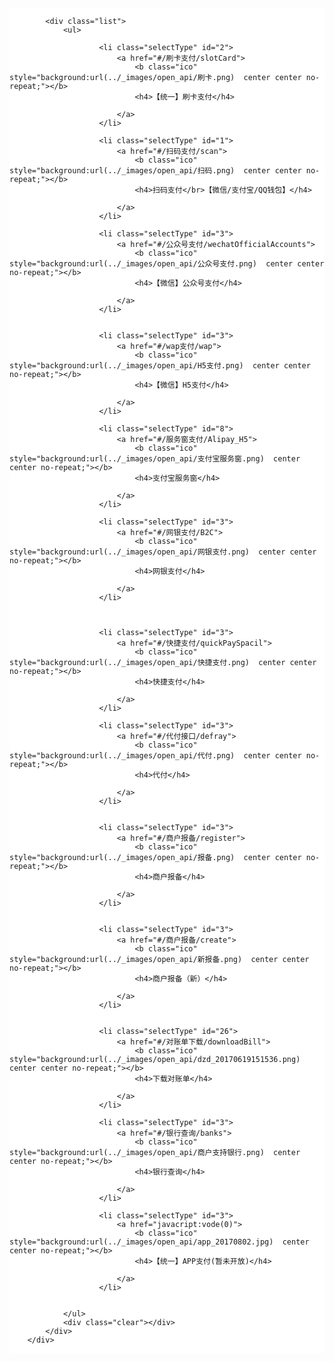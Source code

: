 <style>

li{list-style: none;}
/* sprite */
.banner .btn-wrap span,.data-stati .item .img,.footer .download .platform a,.footer .download .platform a b,.icon-list b,.about-us .item b{ background:url(../images/sprite.png) no-repeat;}

/* header */
.header{ height:70px; line-height: 70px; background:#fff; border-bottom:1px solid #eee;}
.header .logo img{max-height: 60px; vertical-align: middle;}
.header .logo span{display: inline-block; height: 20px; line-height: 20px; padding-left: 10px; border-left: 1px solid #ddd; margin-left: 10px; font-size: 18px; color: #333945; vertical-align: middle; position: relative; top: 2px;}

/* 支付类型 */
.pay_type{ background:#fff; margin-top:40px; overflow:hidden;}
.pay_type .title{ height:58px; line-height:58px; text-indent:32px; font-size:24px; background:#F5F5F5; border-bottom:1px solid #eee;}
.pay_type .list{ margin:25px auto;}
.pay_type .list li{ float:left; width:210px; height:270px; border:1px solid #eee; margin:15px;}
.pay_type .list li a{ display:block; height:270px; overflow:hidden; padding:0 8px; text-align:center;}
.pay_type .list li a:hover{ background:#f5f5f5; text-decoration:none;}
.pay_type .list li a .ico{ display:inline-block; width:100px; height:100px; background:url(../images/saoma.png) center center no-repeat; margin-top:42px;}
.pay_type .list li a h4{ font-size:14px; font-weight:normal; margin-top:26px;}
.pay_type .list li a p{ color:#bbb; margin-top:8px; line-height:1.6;}

/* 目录 */
.catelog{ margin-top:40px;}
.cat_list{ position:absolute; width:220px; min-height:600px; background:#fff; border:1px solid #eee;}
.cat_list .item{ border-bottom:1px solid #eee;}
.cat_list .item_name{ display:block; height:60px; line-height:60px; padding-left:40px; font-size:16px; background:url(../images/arrow_right.png) 188px center no-repeat;}
.cat_list .item_name:hover{ text-decoration:none;}
.cat_list .item_name.on1{ background-image:url(../images/arrow_top.png);}
.cat_list .sub_item li{ height:40px; line-height:40px;}
.cat_list .sub_item li a{ display:block; padding-left:56px; font-size:14px; color:#666;}
.cat_list .sub_item li a:hover{ background:#eee; text-decoration:none;}
.cat_list .sub_item li a.on2{ background:#75C146; color:#fff;}

.cat_detail{ background:#fff; border:1px solid #eee; margin-left:230px;}
.cat_detail .title{ height:60px; line-height:60px; margin:0 10px; padding:0 5px; font-size:18px; border-bottom:1px solid #eee;}
.cat_detail .detail{ margin:25px 15px;}
.cat_detail .detail .step{ font-size:14px; line-height:26px;}
.cat_detail .detail .download{ margin-top:20px;}
.cat_detail .detail .download a{ color:#0066B2;}
.cat_detail .detail .img_desc{ margin-top:20px; text-align:center;}

/* footer */
.footer_fixed{ height:40px; margin-top:40px;}
.footer{ height:40px; line-height:40px; background:#3D3D3F; color:#999; font-size:12px; margin-top:-40px;}
.footer span{ margin-right:15px;}

/* table样式 */


</style>


<div class="pay_type center">
        	
            <div class="list">
            	<ul>
            		
	                	<li class="selectType" id="2">
	                    	<a href="#/刷卡支付/slotCard">
	                            <b class="ico" style="background:url(../_images/open_api/刷卡.png)  center center no-repeat;"></b> 
	                            <h4>【统一】刷卡支付</h4>
	                       
	                        </a>
	                    </li>
                    
	                	<li class="selectType" id="1">
	                    	<a href="#/扫码支付/scan">
	                            <b class="ico" style="background:url(../_images/open_api/扫码.png)  center center no-repeat;"></b> 
	                            <h4>扫码支付</br>【微信/支付宝/QQ钱包】</h4>
	                           
	                        </a>
	                    </li>
                    
	                	<li class="selectType" id="3">
	                    	<a href="#/公众号支付/wechatOfficialAccounts">
	                            <b class="ico" style="background:url(../_images/open_api/公众号支付.png)  center center no-repeat;"></b> 
	                            <h4>【微信】公众号支付</h4>
	                           
	                        </a>
	                    </li>


						<li class="selectType" id="3">
	                    	<a href="#/wap支付/wap">
	                            <b class="ico" style="background:url(../_images/open_api/H5支付.png)  center center no-repeat;"></b> 
	                            <h4>【微信】H5支付</h4>
	                           
	                        </a>
	                    </li>

						<li class="selectType" id="8">
	                    	<a href="#/服务窗支付/Alipay_H5">
	                            <b class="ico" style="background:url(../_images/open_api/支付宝服务窗.png)  center center no-repeat;"></b> 
	                            <h4>支付宝服务窗</h4>
	                         
	                        </a>
	                    </li>

						<li class="selectType" id="3">
	                    	<a href="#/网银支付/B2C">
	                            <b class="ico" style="background:url(../_images/open_api/网银支付.png)  center center no-repeat;"></b> 
	                            <h4>网银支付</h4>
	                           
	                        </a>
	                    </li>



						<li class="selectType" id="3">
	                    	<a href="#/快捷支付/quickPaySpacil">
	                            <b class="ico" style="background:url(../_images/open_api/快捷支付.png)  center center no-repeat;"></b> 
	                            <h4>快捷支付</h4>
	                           
	                        </a>
	                    </li>

						<li class="selectType" id="3">
	                    	<a href="#/代付接口/defray">
	                            <b class="ico" style="background:url(../_images/open_api/代付.png)  center center no-repeat;"></b> 
	                            <h4>代付</h4>
	                           
	                        </a>
	                    </li>


						<li class="selectType" id="3">
	                    	<a href="#/商户报备/register">
	                            <b class="ico" style="background:url(../_images/open_api/报备.png)  center center no-repeat;"></b> 
	                            <h4>商户报备</h4>
	                           
	                        </a>
	                    </li>


	                    <li class="selectType" id="3">
	                    	<a href="#/商户报备/create">
	                            <b class="ico" style="background:url(../_images/open_api/新报备.png)  center center no-repeat;"></b> 
	                            <h4>商户报备（新）</h4>
	                           
	                        </a>
	                    </li>


	                	<li class="selectType" id="26">
	                    	<a href="#/对账单下载/downloadBill">
	                            <b class="ico" style="background:url(../_images/open_api/dzd_20170619151536.png)  center center no-repeat;"></b> 
	                            <h4>下载对账单</h4>
	                           
	                        </a>
	                    </li>

	                    <li class="selectType" id="3">
	                    	<a href="#/银行查询/banks">
	                            <b class="ico" style="background:url(../_images/open_api/商户支持银行.png)  center center no-repeat;"></b> 
	                            <h4>银行查询</h4>
	                           
	                        </a>
	                    </li>

	                	<li class="selectType" id="3">
	                    	<a href="javacript:vode(0)">
	                            <b class="ico" style="background:url(../_images/open_api/app_20170802.jpg)  center center no-repeat;"></b> 
	                            <h4>【统一】APP支付(暂未开放)</h4>
	                           
	                        </a>
	                    </li>
                    
                    
                </ul>
                <div class="clear"></div>
            </div>
        </div>
